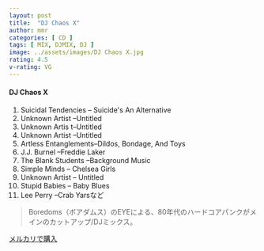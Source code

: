 ```yaml
---
layout: post
title:  "DJ Chaos X"
author: mmr
categories: [ CD ]
tags: [ MIX, DJMIX, DJ ]
image: ../assets/images/DJ Chaos X.jpg
rating: 4.5
v-rating: VG
---
```


#### DJ Chaos X

1. Suicidal Tendencies – Suicide's An Alternative
2. Unknown Artist –Untitled
3. Unknown Artis t–Untitled
4. Unknown Artist –Untitled
5. Artless Entanglements–Dildos, Bondage, And Toys
6. J.J. Burnel –Freddie Laker
7. The Blank Students –Background Music
8. Simple Minds – Chelsea Girls
9. Unknown Artist – Untitled
10. Stupid Babies – Baby Blues
11. Lee Perry –Crab Yarsなど 

> Boredoms（ボアダムス）のEYEによる、80年代のハードコアパンクがメインのカットアップ/DJミックス。

[メルカリで購入](https://jp.mercari.com/item/m36492040518)

